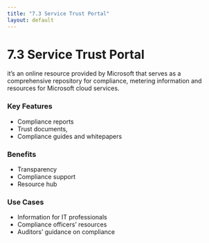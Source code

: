 ```yaml
---
title: "7.3 Service Trust Portal"
layout: default
---
```


# 7.3 Service Trust Portal

it’s an online resource provided by Microsoft that serves as a comprehensive repository for compliance, metering information and resources for Microsoft cloud services.

### Key Features

- Compliance reports
- Trust documents,
- Compliance guides and whitepapers

### Benefits

- Transparency
- Compliance support
- Resource hub

### Use Cases

- Information for IT professionals
- Compliance officers’ resources
- Auditors’ guidance on compliance